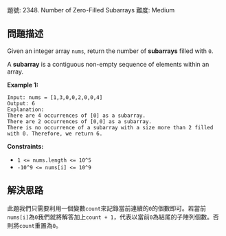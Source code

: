 題號: 2348. Number of Zero-Filled Subarrays
難度: Medium

## 問題描述
Given an integer array `nums`, return the number of **subarrays** filled with `0`.

A **subarray** is a contiguous non-empty sequence of elements within an array.

**Example 1:**
```
Input: nums = [1,3,0,0,2,0,0,4]
Output: 6
Explanation: 
There are 4 occurrences of [0] as a subarray.
There are 2 occurrences of [0,0] as a subarray.
There is no occurrence of a subarray with a size more than 2 filled with 0. Therefore, we return 6.
```

**Constraints:**

- `1 <= nums.length <= 10^5`
- `-10^9 <= nums[i] <= 10^9`

## 解決思路
此題我們只需要利用一個變數`count`來記錄當前連續的`0`的個數即可。若當前`nums[i]`為`0`我們就將解答加上`count + 1`，代表以當前`0`為結尾的子陣列個數。否則將`count`重置為`0`。